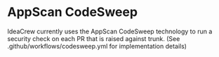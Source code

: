 # AppScan CodeSweep
IdeaCrew currently uses the AppScan CodeSweep technology to run a security check on each PR that is raised against trunk.  (See .github/workflows/codesweep.yml for implementation details)

